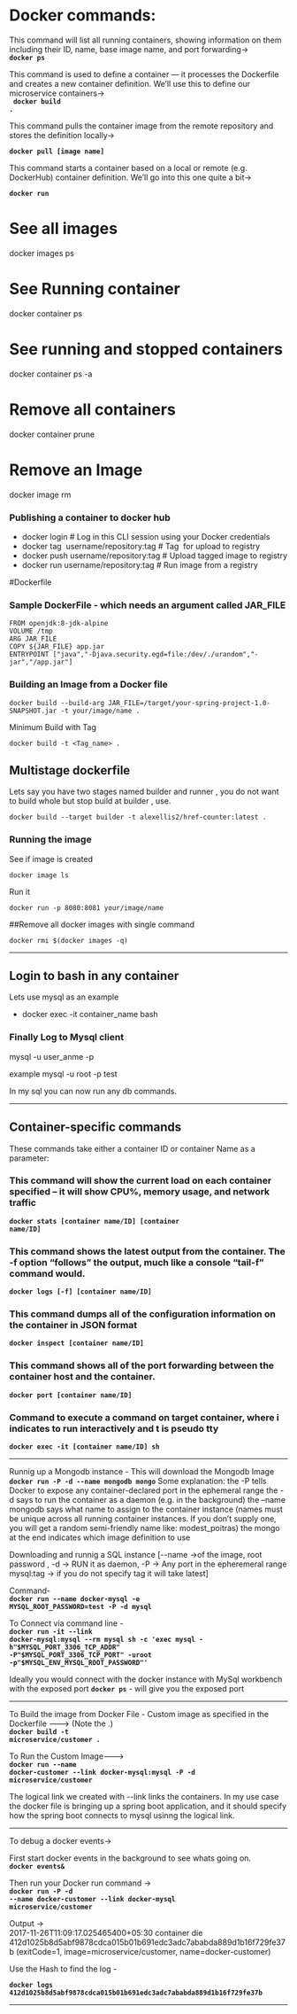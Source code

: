 # Docker commands:
This command will list all running containers, showing information on them including their ID, name, base image name, and port forwarding-> <br>
<b><code>docker ps</code> </b>

This command is used to define a container — it processes the Dockerfile and creates a new container definition. We’ll use this to define our microservice containers-> <br>
<b><code> docker build .</code> </b>






This command pulls the container image from the remote repository and stores the definition locally-> <br>

<b><code>docker pull [image name]</code> </b>

This command starts a container based on a local or remote (e.g. DockerHub) container definition. We’ll go into this one quite a bit-> <br>

<b><code>docker run</code></b>

# See all images 
docker images ps

# See Running container
docker container ps

# See running and stopped containers
docker container ps -a

# Remove all containers
docker container prune

# Remove an Image
docker image rm <Image id>

### Publishing a container to docker hub
- docker login             # Log in this CLI session using your Docker credentials
- docker tag <image> username/repository:tag  # Tag <image> for upload to registry
- docker push username/repository:tag            # Upload tagged image to registry
- docker run username/repository:tag                   # Run image from a registry



#Dockerfile
### Sample DockerFile - which needs an argument called JAR_FILE
```
FROM openjdk:8-jdk-alpine
VOLUME /tmp
ARG JAR_FILE
COPY ${JAR_FILE} app.jar
ENTRYPOINT ["java","-Djava.security.egd=file:/dev/./urandom","-jar","/app.jar"] 
```


### Building an Image from a Docker file
```
docker build --build-arg JAR_FILE=/target/your-spring-project-1.0-SNAPSHOT.jar -t your/image/name .
```

Minimum Build with Tag
```
docker build -t <Tag_name> .
```

## Multistage dockerfile

Lets say you have two stages named builder and runner , you do not want to build whole but stop build at builder , use.
```
docker build --target builder -t alexellis2/href-counter:latest .
```



### Running the image
See if image is created
```
docker image ls
```
Run it 
```
docker run -p 8080:8081 your/image/name 
```

##Remove all docker images with single command
```
docker rmi $(docker images -q)
```
-------------------------------------------------------------------------------------------------------------------------------
## Login to bash in any container
Lets use mysql as an example
- docker exec -it container_name bash

### Finally Log to Mysql client
mysql -u user_anme -p

example
mysql -u root -p test

In my sql you can now run any db commands.

------------------------------------------------------------------------------------------------------------------------------

## Container-specific commands
These commands take either a container ID or container Name as a parameter:<br>

### This command will show the current load on each container specified – it will show CPU%, memory usage, and network traffic
<b><code>docker stats [container name/ID] [container name/ID]</code></b>

### This command shows the latest output from the container. The -f option “follows” the output, much like a console “tail-f” command would.
<b><code>docker logs [-f] [container name/ID]</code></b>

### This command dumps all of the configuration information on the container in JSON format
<b><code>docker inspect [container name/ID]</code></b>


### This command shows all of the port forwarding between the container host and the container.
<b><code>docker port [container name/ID]</code></b>


### Command to execute a command on target container, where i indicates to run interactively and t is pseudo tty  
<b><code>docker exec -it [container name/ID] sh</code></b>

-----------------------------------------------------------------------------------------------------------------------------


Runnig up a Mongodb instance - This will download the Mongodb Image
<b><code>docker run -P -d --name mongodb mongo</code></b>
Some explanation:
the -P tells Docker to expose any container-declared port in the ephemeral range
the -d says to run the container as a daemon (e.g. in the background)
the –name mongodb says what name to assign to the container instance (names must be unique across all running container instances. If you don’t supply one, you will get a random semi-friendly name like: modest_poitras)
the mongo at the end indicates which image definition to use


Downloading and runnig a SQL instance 
[--name  ->of the image, root password ,  -d -> RUN it as daemon, -P -> Any port in the epheremeral range 
mysql:tag -> if you do not specify tag it will take latest]

Command- <br>
<b><code>docker run --name docker-mysql -e MYSQL_ROOT_PASSWORD=test -P -d mysql</code></b>

To Connect via command line -<br>
<b><code>docker run -it --link docker-mysql:mysql --rm mysql sh -c 'exec mysql -h"$MYSQL_PORT_3306_TCP_ADDR" -P"$MYSQL_PORT_3306_TCP_PORT" -uroot -p"$MYSQL_ENV_MYSQL_ROOT_PASSWORD"'</code></b>

Ideally you would connect with the docker instance with MySql workbench with the exposed port
<b><code>docker ps</code></b>  - will give you the exposed port

---------------------------------------------------------------------------------------------------------------------------------------------------------

To Build the image from Docker File - Custom image as specified in the Dockerfile ---> (Note the .) <br>
<b><code>docker build -t microservice/customer . </code></b>

To Run the  Custom Image---><br>
<b><code>docker run --name docker-customer --link docker-mysql:mysql -P -d microservice/customer</code></b>

The logical link we created with --link links the containers. In my use case the docker file is bringing up a spring boot application, 
and it should specify how the spring boot connects to mysql usinng the logical link.

------------------------------------------------------------------------------------------------------------------------------------------------------
To debug a docker events->

First start docker events in the background to see whats going on.<br>
<b><code>docker events&</code></b>

Then run your Docker run command -> <br>
<b><code>docker run -P -d --name docker-customer --link docker-mysql microservice/customer</code></b> 

Output -> <br>
2017-11-26T11:09:17.025465400+05:30 container die 412d1025b8d5abf9878cdca015b01b691edc3adc7ababda889d1b16f729fe37b (exitCode=1, image=microservice/customer, name=docker-customer)

Use the Hash to find the log - <br>

<b><code>docker logs 412d1025b8d5abf9878cdca015b01b691edc3adc7ababda889d1b16f729fe37b</code></b>

--------------------------------------------------------------------------------------------------------------------------------------------------------





